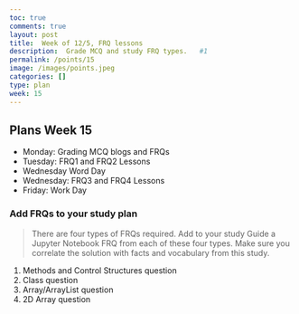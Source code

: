 ```yaml
---
toc: true
comments: true
layout: post
title:  Week of 12/5, FRQ lessons
description:  Grade MCQ and study FRQ types.   #1
permalink: /points/15
image: /images/points.jpeg
categories: []
type: plan
week: 15
---
```


## Plans Week 15
- Monday: Grading MCQ blogs and FRQs
- Tuesday: FRQ1 and FRQ2 Lessons
- Wednesday Word Day
- Wednesday: FRQ3 and FRQ4 Lessons
- Friday: Work Day

### Add FRQs to your study plan
> There are four types of FRQs required.  Add to your study Guide a Jupyter Notebook FRQ from each of these four types.  Make sure you correlate the solution with facts and vocabulary from this study.
1. Methods and Control Structures question
2. Class question 
3. Array/ArrayList question
4. 2D Array question 
